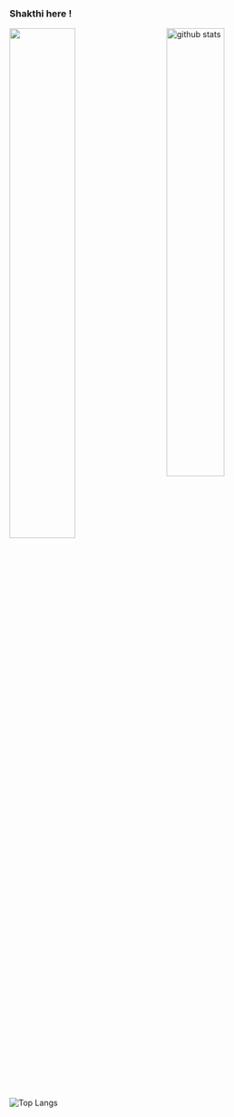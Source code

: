 ### Shakthi here ! 

<!--
**Shakespeared101/Shakespeared101** is a ✨ _special_ ✨ repository because its `README.md` (this file) appears on your GitHub profile.

Here are some ideas to get you started:

- 🔭 I’m currently working on ...
- 🌱 I’m currently learning ...
- 👯 I’m looking to collaborate on ...
- 🤔 I’m looking for help with ...
- 💬 Ask me about ...
- 📫 How to reach me: ...
- 😄 Pronouns: ...
- ⚡ Fun fact: ...
-->

<img src="https://github-readme-stats.vercel.app/api?username=Shakespeared101&show_icons=true&theme=gotham" alt="github stats" width="45%" align="right"/>

<img src="https://github-readme-streak-stats.herokuapp.com/?user=Shakespeared101&theme=dark" width="48%" >

![Top Langs](https://github-readme-stats.vercel.app/api/top-langs/?username=Shakespeared101&layout=compact)



